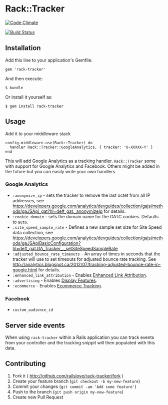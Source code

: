 # Rack::Tracker

[![Code Climate](https://codeclimate.com/github/railslove/rack-tracker/badges/gpa.svg)](https://codeclimate.com/github/railslove/rack-tracker)

[![Build Status](https://travis-ci.org/railslove/rack-tracker.svg?branch=master)](https://travis-ci.org/railslove/rack-tracker)

## Installation

Add this line to your application's Gemfile:

    gem 'rack-tracker'

And then execute:

    $ bundle

Or install it yourself as:

    $ gem install rack-tracker

## Usage

Add it to your middleware stack

    config.middleware.use(Rack::Tracker) do
      handler Rack::Tracker::GoogleAnalytics, { tracker: 'U-XXXXX-Y' }
    end

This will add Google Analytics as a tracking handler. `Rack::Tracker` some with
support for Google Analytics and Facebook. Others might be added in the future
but you can easily write your own handlers.

### Google Analytics

* `:anonymize_ip` -  sets the tracker to remove the last octet from all IP addresses, see https://developers.google.com/analytics/devguides/collection/gajs/methods/gaJSApi_gat?hl=de#_gat._anonymizeIp for details.
* `:cookie_domain` -  sets the domain name for the GATC cookies. Defaults to `auto`.
* `:site_speed_sample_rate` - Defines a new sample set size for Site Speed data collection, see https://developers.google.com/analytics/devguides/collection/gajs/methods/gaJSApiBasicConfiguration?hl=de#_gat.GA_Tracker_._setSiteSpeedSampleRate
* `:adjusted_bounce_rate_timeouts` - An array of times in seconds that the tracker will use to set timeouts for adjusted bounce rate tracking. See http://analytics.blogspot.ca/2012/07/tracking-adjusted-bounce-rate-in-google.html for details.
* `:enhanced_link_attribution` - Enables [Enhanced Link Attribution](https://developers.google.com/analytics/devguides/collection/analyticsjs/advanced#enhancedlink).
* `:advertising` - Enables [Display Features](https://developers.google.com/analytics/devguides/collection/analyticsjs/display-features).
* `:ecommerce` - Enables [Ecommerce Tracking](https://developers.google.com/analytics/devguides/collection/analyticsjs/ecommerce).

### Facebook

* `custom_audience_id`


## Server side events

When using `rack-tracker` within a Rails application you can track events from
your controller and the tracking snippit will then populated with this data.

## Contributing

1. Fork it ( http://github.com/railslove/rack-tracker/fork )
2. Create your feature branch (`git checkout -b my-new-feature`)
3. Commit your changes (`git commit -am 'Add some feature'`)
4. Push to the branch (`git push origin my-new-feature`)
5. Create new Pull Request
